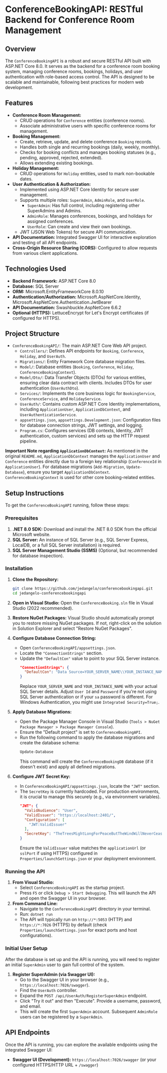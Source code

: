 # ConferenceBookingAPI: RESTful Backend for Conference Room Management

## Overview

The `ConferenceBookingAPI` is a robust and secure RESTful API built with ASP.NET Core 8.0. It serves as the backend for a conference room booking system, managing conference rooms, bookings, holidays, and user authentication with role-based access control. The API is designed to be scalable and maintainable, following best practices for modern web development.

## Features

*   **Conference Room Management:**
    *   CRUD operations for `Conference` entities (conference rooms).
    *   Associate administrative users with specific conference rooms for management.
*   **Booking Management:**
    *   Create, retrieve, update, and delete conference `Booking` records.
    *   Handles both single and recurring bookings (daily, weekly, monthly).
    *   Checks for booking conflicts and manages booking statuses (e.g., pending, approved, rejected, extended).
    *   Allows extending existing bookings.
*   **Holiday Management:**
    *   CRUD operations for `Holiday` entities, used to mark non-bookable dates.
*   **User Authentication & Authorization:**
    *   Implemented using ASP.NET Core Identity for secure user management.
    *   Supports multiple roles: `SuperAdmin`, `AdminRole`, and `UserRole`.
        *   `SuperAdmin`: Has full control, including registering other SuperAdmins and Admins.
        *   `AdminRole`: Manages conferences, bookings, and holidays for assigned conferences.
        *   `UserRole`: Can create and view their own bookings.
    *   JWT (JSON Web Tokens) for secure API communication.
*   **API Documentation:** Integrated Swagger UI for interactive exploration and testing of all API endpoints.
*   **Cross-Origin Resource Sharing (CORS):** Configured to allow requests from various client applications.

## Technologies Used

*   **Backend Framework:** ASP.NET Core 8.0
*   **Database:** SQL Server
*   **ORM:** Microsoft.EntityFrameworkCore 8.0.10
*   **Authentication/Authorization:** Microsoft.AspNetCore.Identity, Microsoft.AspNetCore.Authentication.JwtBearer
*   **API Documentation:** Swashbuckle.AspNetCore 6.6.2
*   **Optional (HTTPS):** LettuceEncrypt for Let's Encrypt certificates (if configured for HTTPS).

## Project Structure

*   `ConferenceBookingAPI/`: The main ASP.NET Core Web API project.
    *   `Controllers/`: Defines API endpoints for `Booking`, `Conference`, `Holiday`, and `UserAuth`.
    *   `Migrations/`: Entity Framework Core database migration files.
    *   `Model/`: Database entities (`Booking`, `Conference`, `Holiday`, `ConferenceBookingContext`).
    *   `Model/Dto/`: Data Transfer Objects (DTOs) for various entities, ensuring clear data contract with clients. Includes DTOs for user authentication (`UserAuthDto`).
    *   `Services/`: Implements the core business logic for `BookingService`, `ConferenceService`, and `HolidayService`.
    *   `UserAuth/`: Contains custom ASP.NET Core Identity implementations, including `ApplicationUser`, `ApplicationDbContext`, and `UserAuthenticationService`.
    *   `appsettings.json`, `appsettings.Development.json`: Configuration files for database connection strings, JWT settings, and logging.
    *   `Program.cs`: Configures services (DB contexts, Identity, JWT authentication, custom services) and sets up the HTTP request pipeline.

**Important Note regarding `ApplicationDbContext`:**
As mentioned in the original `README.md`, `ApplicationDbContext` manages the `ApplicationUser` and `Conference` entities directly due to a foreign key relationship (`ConferenceId` in `ApplicationUser`). For database migrations (`Add-Migration`, `Update-Database`), ensure you target `ApplicationDbContext`. `ConferenceBookingContext` is used for other core booking-related entities.

## Setup Instructions

To get the `ConferenceBookingAPI` running, follow these steps:

### Prerequisites

1.  **.NET 8.0 SDK:** Download and install the .NET 8.0 SDK from the official Microsoft website.
2.  **SQL Server:** An instance of SQL Server (e.g., SQL Server Express, LocalDB, or a full SQL Server installation) is required.
3.  **SQL Server Management Studio (SSMS)** (Optional, but recommended for database inspection).

### Installation

1.  **Clone the Repository:**
    ```bash
    git clone https://github.com/jedangelo/conferencebookingapi.git
    cd jedangelo-conferencebookingapi
    ```

2.  **Open in Visual Studio:**
    Open the `ConferenceBooking.sln` file in Visual Studio (2022 recommended).

3.  **Restore NuGet Packages:**
    Visual Studio should automatically prompt you to restore missing NuGet packages. If not, right-click on the solution in Solution Explorer and select "Restore NuGet Packages".

4.  **Configure Database Connection String:**
    *   Open `ConferenceBookingAPI/appsettings.json`.
    *   Locate the `"ConnectionStrings"` section.
    *   Update the `"DefaultCon"` value to point to your SQL Server instance.
        ```json
        "ConnectionStrings": {
          "DefaultCon": "Data Source=YOUR_SERVER_NAME\\YOUR_INSTANCE_NAME;Initial Catalog=ConferenceBookingDB;User Id=sa;Password=Stone123;TrustServerCertificate=True"
        }
        ```
        Replace `YOUR_SERVER_NAME` and `YOUR_INSTANCE_NAME` with your actual SQL Server details. Adjust `User Id` and `Password` if you're not using SQL Server authentication or if your `sa` password is different. For Windows Authentication, you might use `Integrated Security=True;`.

5.  **Apply Database Migrations:**
    *   Open the Package Manager Console in Visual Studio (`Tools > NuGet Package Manager > Package Manager Console`).
    *   Ensure the "Default project" is set to `ConferenceBookingAPI`.
    *   Run the following command to apply the database migrations and create the database schema:
        ```powershell
        Update-Database
        ```
        This command will create the `ConferenceBookingDB` database (if it doesn't exist) and apply all defined migrations.

6.  **Configure JWT Secret Key:**
    *   In `ConferenceBookingAPI/appsettings.json`, locate the `"JWT"` section.
    *   The `SecretKey` is currently hardcoded. For production environments, it is crucial to manage this securely (e.g., via environment variables).
        ```json
        "JWT": {
          "ValidAudience": "User",
          "ValidIssuer": "https://localhost:2401/",
          "Configuration": [
            "JWT:ValidIssuer"
          ],
          "SecretKey": "TheTreesMightLongForPeaceButTheWindWillNeverCeaseTheQuickBrownFoxJumpsOverTheLazyDog"
        }
        ```
        Ensure the `ValidIssuer` value matches the `applicationUrl` (or `sslPort` if using HTTPS) configured in `Properties/launchSettings.json` or your deployment environment.

### Running the API

1.  **From Visual Studio:**
    *   Select `ConferenceBookingAPI` as the startup project.
    *   Press `F5` or click `Debug > Start Debugging`. This will launch the API and open the Swagger UI in your browser.
2.  **From Command Line:**
    *   Navigate to the `ConferenceBookingAPI` directory in your terminal.
    *   Run: `dotnet run`
    *   The API will typically run on `http://*:5053` (HTTP) and `https://*:7026` (HTTPS) by default (check `Properties/launchSettings.json` for exact ports and host configurations).

### Initial User Setup

After the database is set up and the API is running, you will need to register an initial `SuperAdmin` user to gain full control of the system.

1.  **Register SuperAdmin (via Swagger UI):**
    *   Go to the Swagger UI in your browser (e.g., `https://localhost:7026/swagger`).
    *   Find the `UserAuth` controller.
    *   Expand the `POST /api/UserAuth/RegisterSuperAdmin` endpoint.
    *   Click "Try it out" and then "Execute". Provide a username, password, and email.
    *   This will create the first `SuperAdmin` account. Subsequent `AdminRole` users can be registered by a `SuperAdmin`.

## API Endpoints

Once the API is running, you can explore the available endpoints using the integrated Swagger UI:

*   **Swagger UI (Development):** `https://localhost:7026/swagger` (or your configured HTTPS/HTTP URL + `/swagger`)
